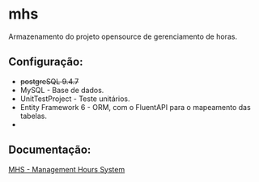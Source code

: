 # mhs
Armazenamento do projeto opensource de gerenciamento de horas.

## Configuração:

- ~~postgreSQL 9.4.7~~
- MySQL - Base de dados.
- UnitTestProject - Teste unitários.
- Entity Framework 6 - ORM, com o FluentAPI para o mapeamento das tabelas.
- 

## Documentação:

[MHS - Management Hours System](https://www.gitbook.com/book/fbrump/management-hours-system/welcome 'Ir para a documentação')
